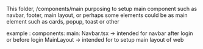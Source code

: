 This folder, /components/main purposing to setup main component such as navbar, footer, main layout, or perhaps some elements could be as main element such as cards, popup, toast or other 

example :
components:
    main:
        Navbar.tsx -> intended for navbar after login or before login
        MainLayout -> intended for to setup main layout of web